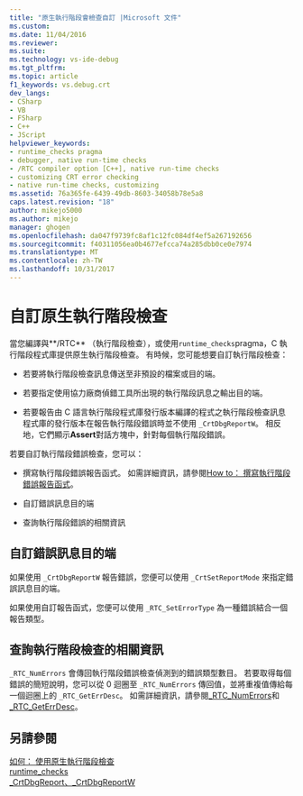 ```yaml
---
title: "原生執行階段會檢查自訂 |Microsoft 文件"
ms.custom: 
ms.date: 11/04/2016
ms.reviewer: 
ms.suite: 
ms.technology: vs-ide-debug
ms.tgt_pltfrm: 
ms.topic: article
f1_keywords: vs.debug.crt
dev_langs:
- CSharp
- VB
- FSharp
- C++
- JScript
helpviewer_keywords:
- runtime_checks pragma
- debugger, native run-time checks
- /RTC compiler option [C++], native run-time checks
- customizing CRT error checking
- native run-time checks, customizing
ms.assetid: 76a365fe-6439-49db-8603-34058b78e5a8
caps.latest.revision: "18"
author: mikejo5000
ms.author: mikejo
manager: ghogen
ms.openlocfilehash: da047f9739fc8af1c12fc084df4ef5a267192656
ms.sourcegitcommit: f40311056ea0b4677efcca74a285dbb0ce0e7974
ms.translationtype: MT
ms.contentlocale: zh-TW
ms.lasthandoff: 10/31/2017
---
```

# <a name="native-run-time-checks-customization"></a>自訂原生執行階段檢查
當您編譯與**/RTC** （執行階段檢查），或使用`runtime_checks`pragma，C 執行階段程式庫提供原生執行階段檢查。 有時候，您可能想要自訂執行階段檢查：  
  
-   若要將執行階段檢查訊息傳送至非預設的檔案或目的端。  
  
-   若要指定使用協力廠商偵錯工具所出現的執行階段訊息之輸出目的端。  
  
-   若要報告由 C 語言執行階段程式庫發行版本編譯的程式之執行階段檢查訊息 程式庫的發行版本在報告執行階段錯誤時並不使用 `_CrtDbgReportW`。 相反地，它們顯示**Assert**對話方塊中，針對每個執行階段錯誤。  
  
 若要自訂執行階段錯誤檢查，您可以：  
  
-   撰寫執行階段錯誤報告函式。 如需詳細資訊，請參閱[How to： 撰寫執行階段錯誤報告函式](../debugger/how-to-write-a-run-time-error-reporting-function.md)。  
  
-   自訂錯誤訊息目的端  
  
-   查詢執行階段錯誤的相關資訊  
  
## <a name="customize-the-error-message-destination"></a>自訂錯誤訊息目的端  
 如果使用 `_CrtDbgReportW` 報告錯誤，您便可以使用 `_CrtSetReportMode` 來指定錯誤訊息目的端。  
  
 如果使用自訂報告函式，您便可以使用 `_RTC_SetErrorType` 為一種錯誤結合一個報告類型。  
  
## <a name="query-for-information-about-run-time-checks"></a>查詢執行階段檢查的相關資訊  
 `_RTC_NumErrors` 會傳回執行階段錯誤檢查偵測到的錯誤類型數目。 若要取得每個錯誤的簡短說明，您可以從 0 迴圈至 `_RTC_NumErrors` 傳回值，並將重複值傳給每一個迴圈上的 `_RTC_GetErrDesc`。 如需詳細資訊，請參閱[_RTC_NumErrors](/cpp/c-runtime-library/reference/rtc-numerrors)和[_RTC_GetErrDesc](/cpp/c-runtime-library/reference/rtc-geterrdesc)。  
  
## <a name="see-also"></a>另請參閱  
 [如何： 使用原生執行階段檢查](../debugger/how-to-use-native-run-time-checks.md)   
 [runtime_checks](/cpp/preprocessor/runtime-checks)   
 [_CrtDbgReport、_CrtDbgReportW](/cpp/c-runtime-library/reference/crtdbgreport-crtdbgreportw)